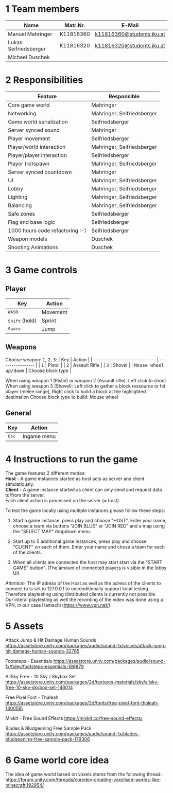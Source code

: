# 1 Team members

| Name                  | Matr.Nr.  | E-Mail                    |
| --------------------- | --------- | ------------------------- |
| Manuel Mahringer      | K11816360 | k11816360@students.jku.at |
| Lukas Seifriedsberger | K11816320 | k11816320@students.jku.at |
| Michael Duschek       |           |                           |

# 2 Responsibilities
| Feature                         | Responsible                |
| ------------------------------- | -------------------------- |
| Core game world                 | Mahringer                  |
| Networking                      | Mahringer, Seifriedsberger |
| Game world serialization        | Seifriedsberger            |
| Server synced sound             | Mahringer                  |
| Player movement                 | Seifriedsberger            |
| Player/world interaction        | Mahringer, Seifriedsberger |
| Player/player interaction       | Seifriedsberger            |
| Player (re)spawn                | Mahringer, Seifriedsberger |
| Server synced countdown         | Mahringer                  |
| UI                              | Mahringer, Seifriedsberger |
| Lobby                           | Mahringer, Seifriedsberger |
| Lighting                        | Mahringer, Seifriedsberger |
| Balancing                       | Mahringer, Seifriedsberger |
| Safe zones                      | Seifriedsberger            |
| Flag and base logic             | Seifriedsberger            |
| 1000 hours code refactoring :-) | Seifriedsberger            |
| Weapon models                   | Duschek                    |
| Shooting Animations             | Duschek                    |

# 3 Game controls
## Player
| Key                                              | Action   |
| ------------------------------------------------ | -------- |
| <kbd>W</kbd><kbd>A</kbd><kbd>S</kbd><kbd>D</kbd> | Movement |
| <kbd>Shift</kbd> (hold)                          | Sprint   |
| <kbd>Space</kbd>                                 | Jump     |

## Weapons
Choose weapon: <kbd>1</kbd>, <kbd>2</kbd>, <kbd>3</kbd>:
| Key                            | Action            |
| ------------------------------ | ----------------- |
| <kbd>1</kbd>                   | Pistol            |
| <kbd>2</kbd>                   | Assault Rifle     |
| <kbd>3</kbd>                   | Shovel            |
| <kbd>Mouse wheel up/down</kbd> | Choose block type |

When using weapon 1 (Pistol) or weapon 2 (Assault rifle): Left click to shoot   
When using weapon 3 (Shovel): Left click to gather a block ressource or hit player (melee range), Right click to build a block at the highlighted destination
Choose block type to build: Mouse wheel  

## General
| Key            | Action      |
| -------------- | ----------- |
| <kbd>Esc</kbd> | Ingame menu |

# 4 Instructions to run the game
The game features 2 different modes:   
**Host** - A game instances started as host acts as server and client simulatiously.    
**Client** - A game instance started as client can only send and request data to/from the server.  
Each client action is processed on the server (= host).  

To test the game locally using multiple instances please follow these steps:  

1. Start a game instance, press play and choose "HOST". 
Enter your name, choose a team via buttons "JOIN BLUE" or "JOIN RED" and a map using the "SELECT MAP" dropdown menu.  

2. Start up to 5 additional game instances, press play and choose "CLIENT" on each of them. 
Enter your name and chose a team for each of the clients.  

3. When all clients are connected the host may start start via the "START GAME" button". (The amount of connected players is visible in the lobby UI)

*Attention:* The IP adress of the Host as well as the adress of the clients to connect to is set to 127.0.0.1 to unconditionally support local testing.  
Therefore playtesting using distributed clients is currently not possible.  
Our interal playtesting as well the recording of the video was done using a VPN, in our case Hamachi (https://www.vpn.net/).    

# 5 Assets

Attack Jump & Hit Damage Human Sounds
https://assetstore.unity.com/packages/audio/sound-fx/voices/attack-jump-hit-damage-human-sounds-32785

Footsteps - Essentials
https://assetstore.unity.com/packages/audio/sound-fx/foley/footsteps-essentials-189879

AllSky Free - 10 Sky / Skybox Set
https://assetstore.unity.com/packages/2d/textures-materials/sky/allsky-free-10-sky-skybox-set-146014

Free Pixel Font - Thaleah
https://assetstore.unity.com/packages/2d/fonts/free-pixel-font-thaleah-140059\

Mixkit - Free Sound Effects 
https://mixkit.co/free-sound-effects/

Blades & Bludgeoning Free Sample Pack
https://assetstore.unity.com/packages/audio/sound-fx/blades-bludgeoning-free-sample-pack-179306

# 6 Game world core idea
The idea of game world based on voxels stems from the following thread:
https://forum.unity.com/threads/coredev-creating-voxelised-worlds-like-minecraft.192954/


